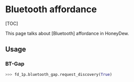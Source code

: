 # Bluetooth affordance

[TOC]

This page talks about [Bluetooth] affordance in HoneyDew.

## Usage

### BT-Gap
```python
>>> fd_1p.bluetooth_gap.request_discovery(True)
```

[BT-Gap]: ../interfaces/affordances/bluetooth/bluetooth_gap.py
